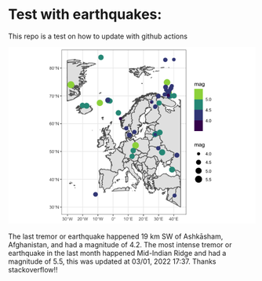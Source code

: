 <!-- README.md is generated from README.Rmd. Please edit that file -->

Test with earthquakes:
======================

This repo is a test on how to update with github actions

![](man/figures/README-unnamed-chunk-2-1.png)

The last tremor or earthquake happened 19 km SW of Ashkāsham,
Afghanistan, and had a magnitude of 4.2. The most intense tremor or
earthquake in the last month happened Mid-Indian Ridge and had a
magnitude of 5.5, this was updated at 03/01, 2022 17:37. Thanks
stackoverflow!!
